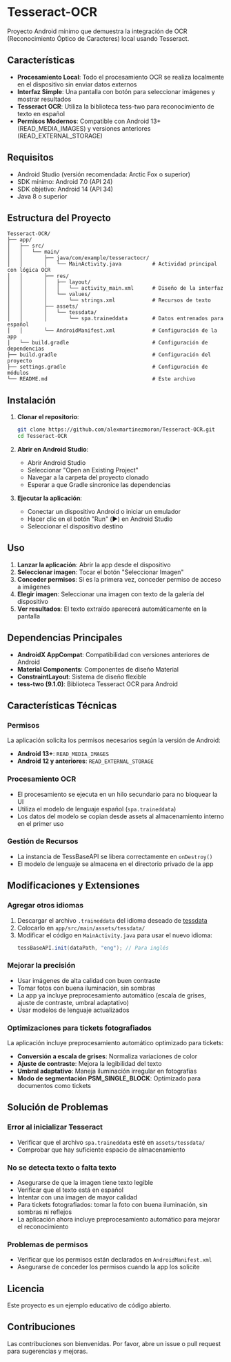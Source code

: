 # Tesseract-OCR

Proyecto Android mínimo que demuestra la integración de OCR (Reconocimiento Óptico de Caracteres) local usando Tesseract.

## Características

- **Procesamiento Local**: Todo el procesamiento OCR se realiza localmente en el dispositivo sin enviar datos externos
- **Interfaz Simple**: Una pantalla con botón para seleccionar imágenes y mostrar resultados
- **Tesseract OCR**: Utiliza la biblioteca tess-two para reconocimiento de texto en español
- **Permisos Modernos**: Compatible con Android 13+ (READ_MEDIA_IMAGES) y versiones anteriores (READ_EXTERNAL_STORAGE)

## Requisitos

- Android Studio (versión recomendada: Arctic Fox o superior)
- SDK mínimo: Android 7.0 (API 24)
- SDK objetivo: Android 14 (API 34)
- Java 8 o superior

## Estructura del Proyecto

```
Tesseract-OCR/
├── app/
│   ├── src/
│   │   └── main/
│   │       ├── java/com/example/tesseractocr/
│   │       │   └── MainActivity.java          # Actividad principal con lógica OCR
│   │       ├── res/
│   │       │   ├── layout/
│   │       │   │   └── activity_main.xml      # Diseño de la interfaz
│   │       │   └── values/
│   │       │       └── strings.xml            # Recursos de texto
│   │       ├── assets/
│   │       │   └── tessdata/
│   │       │       └── spa.traineddata        # Datos entrenados para español
│   │       └── AndroidManifest.xml            # Configuración de la app
│   └── build.gradle                           # Configuración de dependencias
├── build.gradle                               # Configuración del proyecto
├── settings.gradle                            # Configuración de módulos
└── README.md                                  # Este archivo
```

## Instalación

1. **Clonar el repositorio**:
   ```bash
   git clone https://github.com/alexmartinezmoron/Tesseract-OCR.git
   cd Tesseract-OCR
   ```

2. **Abrir en Android Studio**:
   - Abrir Android Studio
   - Seleccionar "Open an Existing Project"
   - Navegar a la carpeta del proyecto clonado
   - Esperar a que Gradle sincronice las dependencias

3. **Ejecutar la aplicación**:
   - Conectar un dispositivo Android o iniciar un emulador
   - Hacer clic en el botón "Run" (▶️) en Android Studio
   - Seleccionar el dispositivo destino

## Uso

1. **Lanzar la aplicación**: Abrir la app desde el dispositivo
2. **Seleccionar imagen**: Tocar el botón "Seleccionar Imagen"
3. **Conceder permisos**: Si es la primera vez, conceder permiso de acceso a imágenes
4. **Elegir imagen**: Seleccionar una imagen con texto de la galería del dispositivo
5. **Ver resultados**: El texto extraído aparecerá automáticamente en la pantalla

## Dependencias Principales

- **AndroidX AppCompat**: Compatibilidad con versiones anteriores de Android
- **Material Components**: Componentes de diseño Material
- **ConstraintLayout**: Sistema de diseño flexible
- **tess-two (9.1.0)**: Biblioteca Tesseract OCR para Android

## Características Técnicas

### Permisos
La aplicación solicita los permisos necesarios según la versión de Android:
- **Android 13+**: `READ_MEDIA_IMAGES`
- **Android 12 y anteriores**: `READ_EXTERNAL_STORAGE`

### Procesamiento OCR
- El procesamiento se ejecuta en un hilo secundario para no bloquear la UI
- Utiliza el modelo de lenguaje español (`spa.traineddata`)
- Los datos del modelo se copian desde assets al almacenamiento interno en el primer uso

### Gestión de Recursos
- La instancia de TessBaseAPI se libera correctamente en `onDestroy()`
- El modelo de lenguaje se almacena en el directorio privado de la app

## Modificaciones y Extensiones

### Agregar otros idiomas
1. Descargar el archivo `.traineddata` del idioma deseado de [tessdata](https://github.com/tesseract-ocr/tessdata)
2. Colocarlo en `app/src/main/assets/tessdata/`
3. Modificar el código en `MainActivity.java` para usar el nuevo idioma:
   ```java
   tessBaseAPI.init(dataPath, "eng"); // Para inglés
   ```

### Mejorar la precisión
- Usar imágenes de alta calidad con buen contraste
- Tomar fotos con buena iluminación, sin sombras
- La app ya incluye preprocesamiento automático (escala de grises, ajuste de contraste, umbral adaptativo)
- Usar modelos de lenguaje actualizados

### Optimizaciones para tickets fotografiados
La aplicación incluye preprocesamiento automático optimizado para tickets:
- **Conversión a escala de grises**: Normaliza variaciones de color
- **Ajuste de contraste**: Mejora la legibilidad del texto
- **Umbral adaptativo**: Maneja iluminación irregular en fotografías
- **Modo de segmentación PSM_SINGLE_BLOCK**: Optimizado para documentos como tickets

## Solución de Problemas

### Error al inicializar Tesseract
- Verificar que el archivo `spa.traineddata` esté en `assets/tessdata/`
- Comprobar que hay suficiente espacio de almacenamiento

### No se detecta texto o falta texto
- Asegurarse de que la imagen tiene texto legible
- Verificar que el texto está en español
- Intentar con una imagen de mayor calidad
- Para tickets fotografiados: tomar la foto con buena iluminación, sin sombras ni reflejos
- La aplicación ahora incluye preprocesamiento automático para mejorar el reconocimiento

### Problemas de permisos
- Verificar que los permisos están declarados en `AndroidManifest.xml`
- Asegurarse de conceder los permisos cuando la app los solicite

## Licencia

Este proyecto es un ejemplo educativo de código abierto.

## Contribuciones

Las contribuciones son bienvenidas. Por favor, abre un issue o pull request para sugerencias y mejoras.